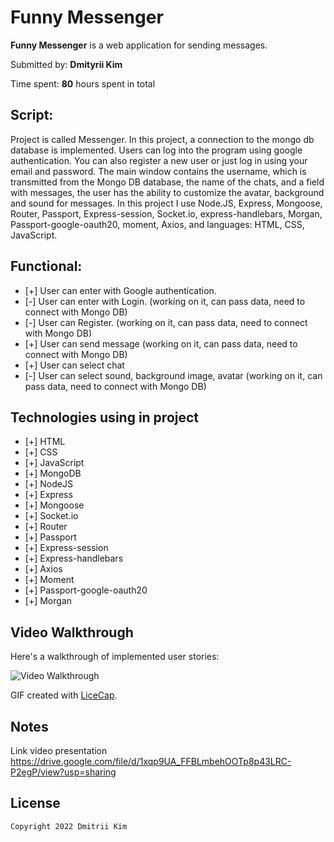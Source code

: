 # Funny Messenger

**Funny Messenger** is a web application for sending messages.

Submitted by: **Dmityrii Kim**

Time spent: **80** hours spent in total

## Script:

Project is called Messenger. In this project, a connection to the mongo db database is implemented. 
Users can log into the program using google authentication. You can also register a new user or just 
log in using your email and password. The main window contains the username, which is transmitted 
from the Mongo DB database, the name of the chats, and a field with messages, the user has the ability 
to customize the avatar, background and sound for messages. In this project I use Node.JS, Express, 
Mongoose, Router, Passport, Express-session, Socket.io, express-handlebars, Morgan, Passport-google-oauth20, 
moment, Axios, and languages: HTML, CSS, JavaScript.

## Functional:

* [+] User can enter with Google authentication.
* [-] User can enter with Login. (working on it, can pass data, need to connect with Mongo DB) 
* [-] User can Register. (working on it, can pass data, need to connect with Mongo DB)
* [+] User can send message (working on it, can pass data, need to connect with Mongo DB)
* [+] User can select chat
* [-] User can select sound, background image, avatar (working on it, can pass data, need to connect with Mongo DB)

## Technologies using in project

* [+] HTML
* [+] CSS
* [+] JavaScript
* [+] MongoDB
* [+] NodeJS
* [+] Express
* [+] Mongoose
* [+] Socket.io
* [+] Router
* [+] Passport
* [+] Express-session
* [+] Express-handlebars
* [+] Axios
* [+] Moment 
* [+] Passport-google-oauth20
* [+] Morgan

## Video Walkthrough

Here's a walkthrough of implemented user stories:

<img src='https://github.com/MityaKimchanskii/MyMessenger/blob/main/messenger.gif' title='Video Walkthrough' width='' alt='Video Walkthrough' />

GIF created with [LiceCap](http://www.cockos.com/licecap/).

## Notes

Link video presentation
https://drive.google.com/file/d/1xqp9UA_FFBLmbehOOTp8p43LRC-P2egP/view?usp=sharing

## License

    Copyright 2022 Dmitrii Kim


  
    

    
  
    



